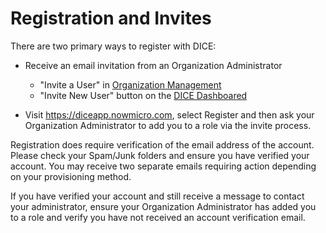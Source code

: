 # Registration and Invites

There are two primary ways to register with DICE:
- Receive an email invitation from an Organization Administrator
    - "Invite a User" in [Organization Management](https://diceapp.nowmicro.com/Organization)
    - "Invite New User" button on the [DICE Dashboared](https://diceapp.nowmicro.com)

- Visit https://diceapp.nowmicro.com, select Register and then ask your Organization Administrator to add you to a role via the invite process.

Registration does require verification of the email address of the account.  Please check your Spam/Junk folders and ensure you have verified your account.  You may receive two separate emails requiring action depending on your provisioning method.

If you have verified your account and still receive a message to contact your administrator, ensure your Organization Administrator has added you to a role and verify you have not received an account verification email.